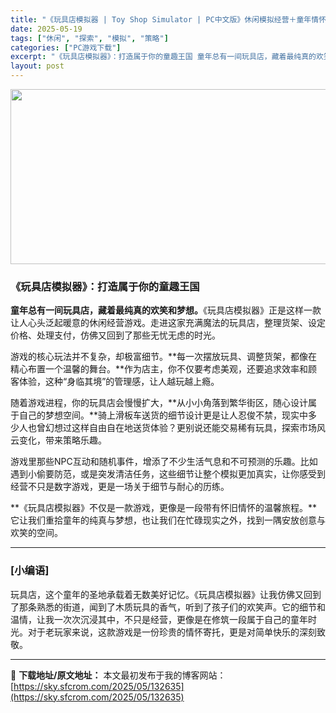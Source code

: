 ```yaml
---
title: "《玩具店模拟器 | Toy Shop Simulator | PC中文版》休闲模拟经营＋童年情怀梦幻乐园"
date: 2025-05-19
tags: ["休闲", "探索", "模拟", "策略"]
categories: ["PC游戏下载"]
excerpt: "《玩具店模拟器》：打造属于你的童趣王国 童年总有一间玩具店，藏着最纯真的欢笑和梦想。《玩具店模拟器》正是这样一款让人心头泛起暖意的休闲经营游戏。走进这家充满魔法的玩具店，整理货架、设定价格、处理支付，仿佛又回到了那些无忧无虑的时光。 游戏的核心玩法并不复杂，却极富细节。**每一次摆放玩具、调整货架，&hellip;"
layout: post
---
```


<img class="aligncenter size-full wp-image-132637" src="https://sky.sfcrom.com/wp-content/uploads/2025/05/2025051906303877.webp" alt="" width="600" height="280" />
<h3 class="" data-start="94" data-end="117">《玩具店模拟器》：打造属于你的童趣王国</h3>
<p class="" data-start="119" data-end="219"><strong data-start="119" data-end="145">童年总有一间玩具店，藏着最纯真的欢笑和梦想。</strong>《玩具店模拟器》正是这样一款让人心头泛起暖意的休闲经营游戏。走进这家充满魔法的玩具店，整理货架、设定价格、处理支付，仿佛又回到了那些无忧无虑的时光。</p>
<p class="" data-start="221" data-end="318">游戏的核心玩法并不复杂，却极富细节。**每一次摆放玩具、调整货架，都像在精心布置一个温馨的舞台。**作为店主，你不仅要考虑美观，还要追求效率和顾客体验，这种“身临其境”的管理感，让人越玩越上瘾。</p>
<p class="" data-start="320" data-end="439">随着游戏进程，你的玩具店会慢慢扩大，**从小小角落到繁华街区，随心设计属于自己的梦想空间。**骑上滑板车送货的细节设计更是让人忍俊不禁，现实中多少人也曾幻想过这样自由自在地送货体验？更别说还能交易稀有玩具，探索市场风云变化，带来策略乐趣。</p>
<p class="" data-start="441" data-end="538">游戏里那些NPC互动和随机事件，增添了不少生活气息和不可预测的乐趣。比如遇到小偷要防范，或是突发清洁任务，这些细节让整个模拟更加真实，让你感受到经营不只是数字游戏，更是一场关于细节与耐心的历练。</p>
<p class="" data-start="540" data-end="619">**《玩具店模拟器》不仅是一款游戏，更像是一段带有怀旧情怀的温馨旅程。**它让我们重拾童年的纯真与梦想，也让我们在忙碌现实之外，找到一隅安放创意与欢笑的空间。</p>


<hr class="" data-start="621" data-end="624" />

<h3 class="" data-start="626" data-end="635">[小编语]</h3>
<p class="" data-start="637" data-end="782">玩具店，这个童年的圣地承载着无数美好记忆。《玩具店模拟器》让我仿佛又回到了那条熟悉的街道，闻到了木质玩具的香气，听到了孩子们的欢笑声。它的细节和温情，让我一次次沉浸其中，不只是经营，更像是在修筑一段属于自己的童年时光。对于老玩家来说，这款游戏是一份珍贵的情怀寄托，更是对简单快乐的深刻致敬。</p>

---
📖 **下载地址/原文地址：** 本文最初发布于我的博客网站：[https://sky.sfcrom.com/2025/05/132635](https://sky.sfcrom.com/2025/05/132635)
